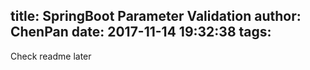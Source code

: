 title: SpringBoot Parameter Validation
author: ChenPan
date: 2017-11-14 19:32:38
tags:
---
Check readme later